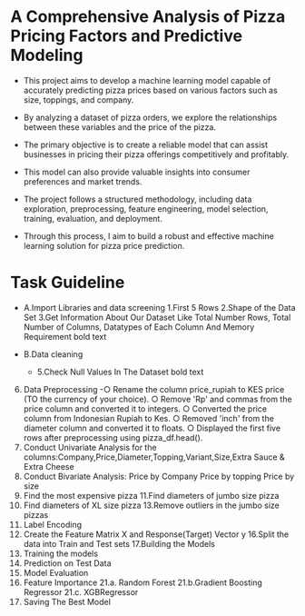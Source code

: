 # A Comprehensive Analysis of Pizza Pricing Factors and Predictive Modeling
- This project aims to develop a machine learning model capable of accurately predicting pizza prices based on various factors such as size, toppings, and company. 

- By analyzing a dataset of pizza orders, we explore the relationships between these variables and the price of the pizza.

- The primary objective is to create a reliable model that can assist businesses in pricing their pizza offerings competitively and profitably. 

- This model can also provide valuable insights into consumer preferences and market trends.

- The project follows a structured methodology, including data exploration, preprocessing, feature engineering, model selection, training, evaluation, and deployment. 
- Through this process, I aim to build a robust and effective machine learning solution for pizza price prediction.

# Task Guideline
- A.Import Libraries and data screening
    1.First 5 Rows
    2.Shape of the Data Set
    3.Get Information About Our Dataset Like Total Number Rows, Total Number of Columns, Datatypes of Each Column And Memory Requirement bold text
    
- B.Data cleaning
   - 5.Check Null Values In The Dataset bold text
6. Data Preprocessing
   -○	Rename the column price_rupiah to KES price (TO the currency of your choice).
    ○	Remove 'Rp' and commas from the price column and converted it to integers.
    ○	Converted the price column from Indonesian Rupiah to Kes.
    ○	Removed 'inch' from the diameter column and converted it to floats.
    ○	Displayed the first five rows after preprocessing using pizza_df.head().
7. Conduct Univariate Analysis for the columns:Company,Price,Diameter,Topping,Variant,Size,Extra Sauce & Extra Cheese
9. Conduct Bivariate Analysis:
Price by Company
Price by topping
Price by size
10. Find the most expensive pizza
11.Find diameters of jumbo size pizza
12. Find diameters of XL size pizza
13.Remove outliers in the jumbo size pizzas
14. Label Encoding
15. Create the Feature Matrix X and Response(Target) Vector y
16.Split the data into Train and Test sets
17.Building the Models
18. Training the models
19. Prediction on Test Data
20. Model Evaluation
21. Feature Importance
21.a. Random Forest
21.b.Gradient Boosting Regressor
21.c. XGBRegressor
22. Saving The Best Model